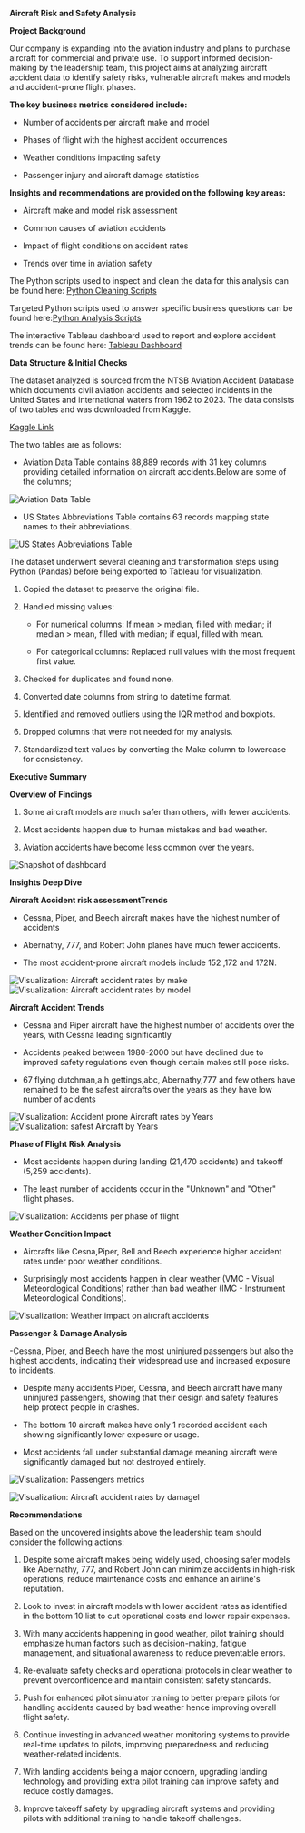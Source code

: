 **Aircraft Risk and Safety Analysis**



**Project Background**

Our company is expanding into the aviation industry and plans to purchase aircraft for commercial and private use. To support informed decision-making by the leadership team, this project aims at analyzing aircraft accident data to identify safety risks, vulnerable aircraft makes and models and accident-prone flight phases.


**The key business metrics considered include:**

- Number of accidents per aircraft make and model

- Phases of flight with the highest accident occurrences

- Weather conditions impacting safety

- Passenger injury and aircraft damage statistics


**Insights and recommendations are provided on the following key areas:**

- Aircraft make and model risk assessment

- Common causes of aviation accidents

- Impact of flight conditions on accident rates

- Trends over time in aviation safety


The Python scripts used to inspect and clean the data for this analysis can be found here: [Python Cleaning Scripts](https://github.com/Abishang21/Aircraft-Risks-Analysis/blob/master/Aviation_data%20Notebook%20-%20Final%20Copy.ipynb)

Targeted Python scripts used to answer specific business questions can be found here:[Python Analysis Scripts](https://github.com/Abishang21/Aircraft-Risks-Analysis/blob/master/Aviation_data%20Notebook%20-%20Final%20Copy.ipynb)

The interactive Tableau dashboard used to report and explore accident trends can be found here: [Tableau Dashboard](https://github.com/Abishang21/Aircraft-Risks-Analysis/blob/master/Images/Dashboard.jpg)




**Data Structure & Initial Checks**

The dataset analyzed is sourced from the NTSB Aviation Accident Database  which documents civil aviation accidents and selected incidents in the United States and international waters from 1962 to 2023. The data consists of two tables and was downloaded from Kaggle.

[Kaggle Link](https://www.kaggle.com/datasets/khsamaha/aviation-accident-database-synopses)

The two tables  are as follows:

- Aviation Data Table contains 88,889 records with 31 key columns providing detailed information on aircraft accidents.Below are some of the columns;

![Aviation Data Table](https://github.com/Abishang21/Aircraft-Risks-Analysis/blob/master/Images/Screenshot%202025-03-27%20153128.jpg)

- US States Abbreviations Table contains 63 records mapping state names to their abbreviations.

![US States Abbreviations Table](https://github.com/Abishang21/Aircraft-Risks-Analysis/blob/master/Images/Screenshot%202025-03-27%20153158.jpg)

The dataset underwent several cleaning and transformation steps using Python (Pandas) before being exported to Tableau for visualization.

1. Copied the dataset to preserve the original file.

2. Handled missing values:

    - For numerical columns: If mean > median, filled with median; if median > mean, filled with median; if equal, filled with mean.

    - For categorical columns: Replaced null values with the most frequent first value.

3. Checked for duplicates and found none.

4. Converted date columns from string to datetime format.

5. Identified and removed outliers using the IQR method and boxplots.

6. Dropped columns that were not needed for my analysis.

6. Standardized text values by converting the Make column to lowercase for consistency.




**Executive Summary**

**Overview of Findings**

1. Some aircraft models are much safer than others, with fewer accidents.

2. Most accidents happen due to human mistakes and bad weather.

3. Aviation accidents have become less common over the years.


![Snapshot of dashboard](https://github.com/Abishang21/Aircraft-Risks-Analysis/blob/master/Images/Dashboard.jpg)




**Insights Deep Dive**

**Aircraft Accident risk assessmentTrends**

- Cessna, Piper, and Beech aircraft makes have the highest number of accidents 

- Abernathy, 777, and Robert John planes have much fewer accidents.

- The most accident-prone aircraft models include  152 ,172 and 172N.



![Visualization: Aircraft accident rates by make](https://github.com/Abishang21/Aircraft-Risks-Analysis/blob/master/Images/1.jpg)
![Visualization: Aircraft accident rates by model](https://github.com/Abishang21/Aircraft-Risks-Analysis/blob/master/Images/2.jpg)


**Aircraft Accident Trends**

- Cessna and Piper aircraft have the highest number of accidents over the years, with Cessna leading significantly

- Accidents peaked between 1980-2000 but have declined due to improved safety regulations even though certain makes still pose risks.

- 67 flying dutchman,a.h gettings,abc, Abernathy,777 and few others have remained to be the safest aircrafts over the years as they have low number of acidents


![Visualization: Accident prone Aircraft rates by Years](https://github.com/Abishang21/Aircraft-Risks-Analysis/blob/master/Images/3.jpg)
![Visualization: safest Aircraft  by Years](https://github.com/Abishang21/Aircraft-Risks-Analysis/blob/master/Images/4.jpg)


**Phase of Flight Risk Analysis**

- Most accidents happen during landing (21,470 accidents) and takeoff (5,259 accidents).

- The least number of accidents occur in the "Unknown" and "Other" flight phases.


![Visualization: Accidents per phase of flight](https://github.com/Abishang21/Aircraft-Risks-Analysis/blob/master/Images/9.jpg)


**Weather Condition Impact**

- Aircrafts like Cesna,Piper, Bell and  Beech experience higher accident rates under poor weather conditions.

- Surprisingly most accidents happen in clear weather (VMC - Visual Meteorological Conditions) rather than bad weather (IMC - Instrument Meteorological Conditions).

![Visualization: Weather impact on aircraft accidents](https://github.com/Abishang21/Aircraft-Risks-Analysis/blob/master/Images/5.jpg)



**Passenger & Damage Analysis**

-Cessna, Piper, and Beech have the most uninjured passengers but also the highest accidents, indicating their widespread use and increased exposure to incidents.

- Despite many accidents Piper, Cessna, and Beech aircraft have many uninjured passengers, showing that their design and safety features help protect people in crashes.

- The bottom 10 aircraft makes have only 1 recorded accident each showing significantly lower exposure or usage.

- Most accidents fall under substantial damage meaning aircraft were significantly damaged but not destroyed entirely.


![Visualization: Passengers metrics](https://github.com/Abishang21/Aircraft-Risks-Analysis/blob/master/Images/7.jpg)

![Visualization: Aircraft accident rates by damagel](https://github.com/Abishang21/Aircraft-Risks-Analysis/blob/master/Images/6.jpg)




**Recommendations**


Based on the uncovered insights above the leadership team should consider the following actions:

1.  Despite some aircraft makes being widely used, choosing safer models like Abernathy, 777, and Robert John can minimize accidents in high-risk operations, reduce maintenance costs and enhance an airline's reputation.

2. Look to invest in aircraft models with lower accident rates as identified in the bottom 10 list to cut operational costs and lower repair expenses.

3. With many accidents happening in good weather, pilot training should emphasize human factors such as decision-making, fatigue management, and situational awareness to reduce preventable errors.

4. Re-evaluate safety checks and operational protocols in clear weather to prevent overconfidence and maintain consistent safety standards.

5. Push for enhanced pilot simulator training to better prepare pilots for handling accidents caused by bad weather hence improving overall flight safety.

6. Continue investing in advanced weather monitoring systems to provide real-time updates to pilots, improving preparedness and reducing weather-related incidents.

7. With landing accidents being a major concern, upgrading landing technology and providing extra pilot training can improve safety and reduce costly damages.

8. Improve takeoff safety by upgrading aircraft systems and providing pilots with additional training to handle takeoff challenges.

















